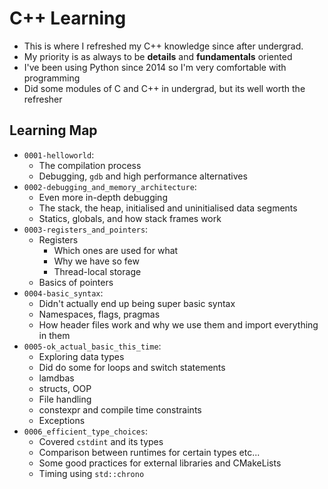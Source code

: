 # C++ Learning
- This is where I refreshed my C++ knowledge since after undergrad. 
- My priority is as always to be **details** and **fundamentals** oriented
- I've been using Python since 2014 so I'm very comfortable with programming
- Did some modules of C and C++ in undergrad, but its well worth the refresher

## Learning Map
- `0001-helloworld`:
    * The compilation process
    * Debugging, `gdb` and high performance alternatives
- `0002-debugging_and_memory_architecture`:
    * Even more in-depth debugging
    * The stack, the heap, initialised and uninitialised data segments
    * Statics, globals, and how stack frames work
- `0003-registers_and_pointers`:
    * Registers
        + Which ones are used for what
        + Why we have so few
        + Thread-local storage
    * Basics of pointers
- `0004-basic_syntax`:
    * Didn't actually end up being super basic syntax
    * Namespaces, flags, pragmas
    * How header files work and why we use them and import everything in them
- `0005-ok_actual_basic_this_time`:
    * Exploring data types
    * Did do some for loops and switch statements
    * lamdbas
    * structs, OOP
    * File handling
    * constexpr and compile time constraints
    * Exceptions
- `0006_efficient_type_choices`:
    * Covered `cstdint` and its types
    * Comparison between runtimes for certain types etc...
    * Some good practices for external libraries and CMakeLists
    * Timing using `std::chrono`